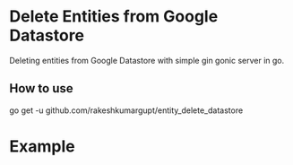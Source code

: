 # Delete Entities from Google Datastore
Deleting entities from Google Datastore with simple gin gonic server in go.
## How to use
go get -u github.com/rakeshkumargupt/entity_delete_datastore

# Example



